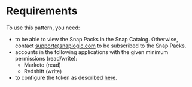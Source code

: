 # Requirements

To use this pattern, you need:

* to be able to view the Snap Packs in the Snap Catalog. Otherwise, contact [support@snaplogic.com](mailto:support@snaplogic.com) to be subscribed to the Snap Packs.
* accounts in the following applications with the given minimum permissions (read/write):
  * Marketo (read)
  * Redshift (write)
* to configure the token as described [here](https://community.snaplogic.com/t/get-marketo-access-token/5145).
